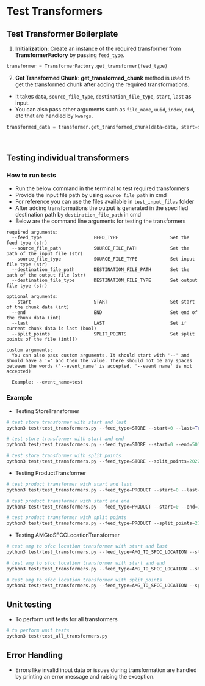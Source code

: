 # Test Transformers


## Test Transformer Boilerplate

1. **Initialization**: Create an instance of the required transformer from **TransformerFactory** by passing ```feed_type```.

```py
transformer = TransformerFactory.get_transformer(feed_type)
```

2. **Get Transformed Chunk**: **get_transformed_chunk** method is used to get the transformed chunk after adding the required transformations. 
- It takes ```data```, ```source_file_type```, ```destination_file_type```, ```start```, ```last``` as input. 
- You can also pass other arguments such as ```file_name```, ```uuid```, ```index```, ```end```, etc that are handled by ```kwargs```.

```py
transformed_data = transformer.get_transformed_chunk(data=data, start=start, last=last, source_file_type=source_file_type, destination_file_type=destination_file_type, **kwargs)
```

<br/>

## Testing individual transformers


### How to run tests

- Run the below command in the terminal to test required transformers
- Provide the input file path by using ```source_file_path``` in cmd
- For reference you can use the files available in ```test_input_files``` folder
- After adding transformations the output is generated in the specified destination path by ```destination_file_path``` in cmd
- Below are the command line arguments for testing the transformers 

```
required arguments:
  --feed_type                   FEED_TYPE                   Set the feed type (str)  
  --source_file_path            SOURCE_FILE_PATH            Set the path of the input file (str)
  --source_file_type            SOURCE_FILE_TYPE            Set input file type (str)
  --destination_file_path       DESTINATION_FILE_PATH       Set the path of the output file (str)
  --destination_file_type       DESTINATION_FILE_TYPE       Set output file type (str)

optional arguments:
  --start                       START                       Set start of the chunk data (int)       
  --end                         END                         Set end of the chunk data (int)
  --last                        LAST                        Set if current chunk data is last (bool) 
  --split_points                SPLIT_POINTS                Set split points of the file (int[])

custom arguments:
  You can also pass custom arguments. It should start with '--' and should have a '=' and then the value. There should not be any spaces between the words ('--event_name' is accepted, '--event name' is not accepted)

  Example: --event_name=test
```

### Example 

- Testing StoreTransformer

```py
# test store transformer with start and last
python3 test/test_transformers.py --feed_type=STORE --start=0 --last=True --source_file_path=test/input/test_store.csv --source_file_type=csv --destination_file_path=test/output --destination_file_type=csv 

# test store transformer with start and end
python3 test/test_transformers.py --feed_type=STORE --start=0 --end=5013 --source_file_path=test/input/test_store.csv --source_file_type=csv --destination_file_path=test/output --destination_file_type=csv 

# test store transformer with split points
python3 test/test_transformers.py --feed_type=STORE --split_points=2022,5013,8548,13252,15046,20000 --source_file_path=test/input/test_store.csv --source_file_type=csv --destination_file_path=test/output --destination_file_type=csv
```

- Testing ProductTransformer

```py
# test product transformer with start and last
python3 test/test_transformers.py --feed_type=PRODUCT --start=0 --last=True --source_file_path=test/input/test_product.xml --source_file_type=xml --destination_file_path=test/output --destination_file_type=xml 

# test product transformer with start and end
python3 test/test_transformers.py --feed_type=PRODUCT --start=0 --end=1902 --source_file_path=test/input/test_product.xml --source_file_type=xml --destination_file_path=test/output --destination_file_type=xml 

# test product transformer with split points
python3 test/test_transformers.py --feed_type=PRODUCT --split_points=2790,4550,6017,9000,14000,21037,25142,30543,42009,50000 --source_file_path=test/input/test_product.xml --source_file_type=xml --destination_file_path=test/output --destination_file_type=xml
```

- Testing AMGtoSFCCLocationTransformer

```py
# test amg to sfcc location transformer with start and last
python3 test/test_transformers.py --feed_type=AMG_TO_SFCC_LOCATION --start=0 --last=True --source_file_path=test/input/test_amg_sfcc.csv --source_file_type=csv --destination_file_path=test/output --destination_file_type=xml

# test amg to sfcc location transformer with start and end
python3 test/test_transformers.py --feed_type=AMG_TO_SFCC_LOCATION --start=0 --end=1502 --source_file_path=test/input/test_amg_sfcc.csv --source_file_type=csv --destination_file_path=test/output --destination_file_type=xml

# test amg to sfcc location transformer with split points
python3 test/test_transformers.py --feed_type=AMG_TO_SFCC_LOCATION --split_points=536,1043,1604,2012,2624,3000 --source_file_path=test/input/test_amg_sfcc.csv --source_file_type=csv --destination_file_path=test/output --destination_file_type=xml
```

## Unit testing

- To perform unit tests for all transformers

```py
# to perform unit tests
python3 test/test_all_transformers.py
```

## Error Handling
- Errors like invalid input data or issues during transformation are handled by printing an error message and raising the exception.
